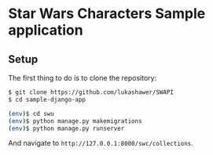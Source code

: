 # Star Wars Characters Sample application

## Setup

The first thing to do is to clone the repository:

```sh
$ git clone https://github.com/lukashawer/SWAPI
$ cd sample-django-app
```

```sh
(env)$ cd swu
(env)$ python manage.py makemigrations
(env)$ python manage.py runserver
```
And navigate to `http://127.0.0.1:8000/swc/collections`.


